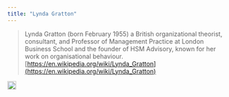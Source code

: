 ```yaml
---
title: "Lynda Gratton"
---
```


> Lynda Gratton (born February 1955) a British organizational theorist, consultant, and Professor of Management Practice at London Business School and the founder of HSM Advisory, known for her work on organisational behaviour.
[https://en.wikipedia.org/wiki/Lynda_Gratton](https://en.wikipedia.org/wiki/Lynda_Gratton)

<img src='https://scrapbox.io/api/pages/nishio/en/icon' alt='en.icon' height="19.5"/>
